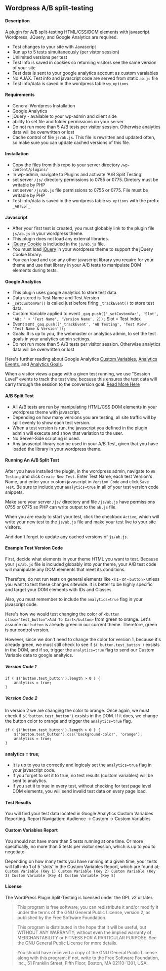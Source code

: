## Wordpress A/B split-testing

#### Description

A plugin for A/B split-testing HTML/CSS/DOM elements with javascript.  Wordpress, JQuery, and Google Analytics are required.

- Test changes to your site with Javascript
- Run up to 5 tests simultaneously (per vistor session)
- Unlimited versions per test
- Test info is saved in cookies so returning visitors see the same version of your site
- Test data is sent to your google analytics account as custom varaiables
- No AJAX. Test info and javascript code are served from static `ab.js` file
- Test info/data is saved in the wordpress table `wp_options`

#### Requirements
- General Wordpress Installation
- Google Analytics
- jQuery - available to your wp-admin and client side
- ability to set file and folder permissions on your server
- Do not run more than 5 A/B tests per visitor session. Otherwise analytics data will be overwritten or lost
- Cache control of file `js/ab.js`. This file is rewritten and updated often, so make sure you can update cached versions of this file.

#### Installation
- Copy the files from this repo to your server directory `/wp-content/plugins/`
- In wp-admin, navigate to Plugins and activate 'A/B Split Testing'
- set server `/js/` directory permissions to 0755 or 0775. Diretory must be writable by PHP
- set server `/js/ab.js` file permissions to 0755 or 0775. File must be writable by PHP
- Test info/data is saved in the wordpress table `wp_options` with the prefix `_ABTEST_`

#### Javascript
- After your first test is created, you must globably link to the plugin file `js/ab.js` in your wordpress theme.
- This plugin does not load any external libraries.
- [jQuery Cookie](https://raw.github.com/carhartl/jquery-cookie/) is included in the `js/ab.js` file.
- You must load [jQuery](http://jquery.com/) in your wordpress theme to support the jQuery Cookie library.
- You can load and use any other javascript library you require for your theme and use that library in your A/B tests to manipulate DOM elements during tests.

#### Google Analytics
- This plugin uses google analytics to store test data.
- Data stored is Test Name and Test Version
- `_setCustomVar()` is called just before firing `_trackEvent()` to store test data.
- Custom Variable applied to event `_gaq.push(['_setCustomVar', 'Slot', 'AB: ' + 'Test Name', 'Version Name', 2]);` Slot = Test Index
- Event sent `_gaq.push(['_trackEvent', 'AB Testing', 'Test View', 'Test Name & Version']);`
- Goals: It is up to you, the webmaster or analytics admin, to set the test goals in your analytics admin settings.
- Do not run more than 5 A/B tests per visitor session. Otherwise analytics data will be overwritten or lost

Here's further reading about Google Analytics [Custom Variables](https://developers.google.com/analytics/devguides/collection/gajs/gaTrackingCustomVariables), [Analytics Events](https://developers.google.com/analytics/devguides/collection/gajs/eventTrackerGuide), and [Analytics Goals](https://support.google.com/analytics/answer/1032415?hl=en).

When a visitor views a page with a given test running, we use "Session Level" events to track the test view, because this ensures the test data will carry through the session to the conversion goal. [Read More Here](http://www.kaushik.net/avinash/hits-sessions-metrics-dimensions-web-analytics/)

#### A/B Split Test
- All A/B tests are run by manipulating HTML/CSS DOM elements in your wordpress theme with javascript.
- Depending on how many versions you are testing, all site traffic will by split evenly to show each test version.
- When a test version is run, the javascript you defined in the plugin admin will execute and show that variation to the user.
- No Server-Side scripting is used.
- Any javascript library can be used in your A/B Test, given that you have loaded the library in your wordpress theme.

#### Running An A/B Split Test

After you have installed the plugin, in the wordpress admin, navigate to `AB Testing` and click `Create New Test`. Enter Test Name, each test Version's Name, and enter your custom javascript in `Version Code` and click `Save Test`. Be sure to include your `analytics=true` in all of your test version code snippets.

Make sure your server `/js/` directory and file `/js/ab.js` have permissions 0755 or 0775 so PHP can write output to the `ab.js` file.

When you are ready to start your test, click the checkbox `Active`, which will write your new test to the `js/ab.js` file and make your test live to your site visitors.

And don't forget to update any cached versions of `js/ab.js`.

#### Example Test Version Code

First, decide what elements in your theme HTML you want to test.  Because your `js/ab.js` file is included globably into your theme, your A/B test code will manipulate any DOM elements that meet its conditions.

Therefore, do not run tests on general elements like `<h1>` or `<button>` unless you want to test these changes sitewide.  It is better to be highly specific and target your DOM elements with IDs and Classes.

Also, you must remember to include the `analytics=true` flag in your javascript code.

Here's how we would test changing the color of `<button class="test_button">Add To Cart</button>` from green to orange.  Let's assume our `button` is already green in our current theme.  Therefore, green is our control version.

However, since we don't need to change the color for version 1, because it's already green, we must still check to see if `$('button.test_button')` exsists in the DOM, and if so, trigger the `analytics=true` flag to send our Custom Variable data to google analtyics.

##### Version Code 1
```Javascipt
if ( $('button.test_button').length > 0 ) {
	analytics = true;
}
```
##### Version Code 2

In version 2 we are changing the color to orange. Once again, we must check if `$('button.test_button')` exsists in the DOM.  If it does, we change the button color to orange and trigger the `analytics=true` flag.

```Javascipt
if ( $('button.test_button').length > 0 ) {
	$('button.test_button').css('background-color', 'orange');
	analytics = true;
}
```

#### analytics = true;
- It is up to you to correctly and logicaly set the `analytics=true` flag in your javascript code.
- If you forget to set it to true, no test results (custom variables) will be sent to analytics.
- If you set it to true in every test, without checking for test page level DOM elements, you will send invalid test data on every page load.

#### Test Results
You will find your test data located in Google Analytics Custom Variables Reporting.
Report Navigation: Audience -> Custom -> Custom Variables

#### Custom Variables Report
You should not have more than 5 tests running at one time.  Or more specifically, no more than 5 tests per visitor session, which is up to you to negotiate.

Depending on how many tests you have running at a given time, your tests will fall into 1 of 5 'slots' in the Custom Variables Report, which are found at;
`Custom Variable (Key 1) Custom Variable (Key 2) Custom Variable (Key 3) Custom Variable (Key 4) Custom Variable (Key 5)`

#### License

The WordPress Plugin Split-Testing is licensed under the GPL v2 or later.

> This program is free software; you can redistribute it and/or modify
it under the terms of the GNU General Public License, version 2, as
published by the Free Software Foundation.

> This program is distributed in the hope that it will be useful,
but WITHOUT ANY WARRANTY; without even the implied warranty of
MERCHANTABILITY or FITNESS FOR A PARTICULAR PURPOSE.  See the
GNU General Public License for more details.

> You should have received a copy of the GNU General Public License along with this program; if not, write to the Free Software Foundation, Inc., 51 Franklin Street, Fifth Floor, Boston, MA  02110-1301, USA.
